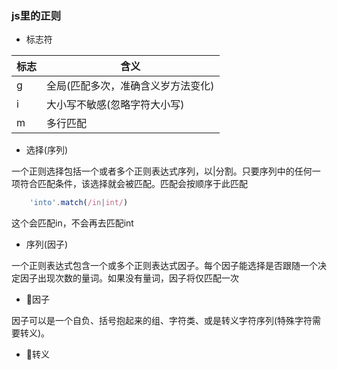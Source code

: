 ### js里的正则

- 标志符

|标志|含义|
|---|---|
|g | 全局(匹配多次，准确含义岁方法变化)|
|i |大小写不敏感(忽略字符大小写)|
|m |多行匹配|

- 选择(序列)

一个正则选择包括一个或者多个正则表达式序列，以|分割。只要序列中的任何一项符合匹配条件，该选择就会被匹配。匹配会按顺序于此匹配
```js
    'into'.match(/in|int/)
```
这个会匹配in，不会再去匹配int

- 序列(因子)

一个正则表达式包含一个或多个正则表达式因子。每个因子能选择是否跟随一个决定因子出现次数的量词。如果没有量词，因子将仅匹配一次

- 因子

因子可以是一个自负、括号抱起来的组、字符类、或是转义字符序列(特殊字符需要转义)。

- 转义

